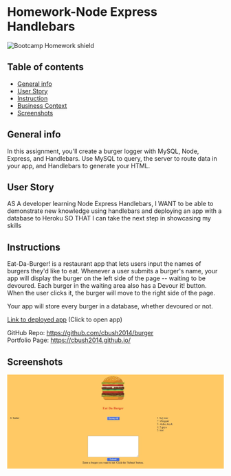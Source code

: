 # Homework-Node Express Handlebars

![Bootcamp Homework shield](https://img.shields.io/badge/Bootcamp-Homework_Node_Express_Handlebars-green)  

## Table of contents
* [General info](#general-info)  
* [User Story](#user-story)  
* [Instruction](#instructions)  
* [Business Context](#business-context)  
* [Screenshots](#screenshots)  

## General info
In this assignment, you'll create a burger logger with MySQL, Node, Express, and  Handlebars. Use MySQL to query, the server to route data in your app, and Handlebars to generate your HTML.

## User Story
AS A developer learning Node Express Handlebars, 
I WANT to be able to demonstrate new knowledge using handlebars and deploying an app with a database to Heroku
SO THAT I can take the next step in showcasing my skills

## Instructions  
Eat-Da-Burger! is a restaurant app that lets users input the names of burgers they'd like to eat. Whenever a user submits a burger's name, your app will display the burger on the left side of the page -- waiting to be devoured. Each burger in the waiting area also has a Devour it! button. When the user clicks it, the burger will move to the right side of the page.

Your app will store every burger in a database, whether devoured or not.  

[Link to deployed app](https://fathomless-basin-48623.herokuapp.com/) 
(Click to open app)

GitHub Repo:    https://github.com/cbush2014/burger    
Portfolio Page:   https://cbush2014.github.io/

## Screenshots
![Example screenshot](./public/assets/img/burger.jpg)  


